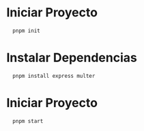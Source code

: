   # Iniciar Proyecto
  ```
    pnpm init
  ```

  # Instalar Dependencias
  ```
    pnpm install express multer  
  ```

  # Iniciar Proyecto
  ```
    pnpm start
  ```
